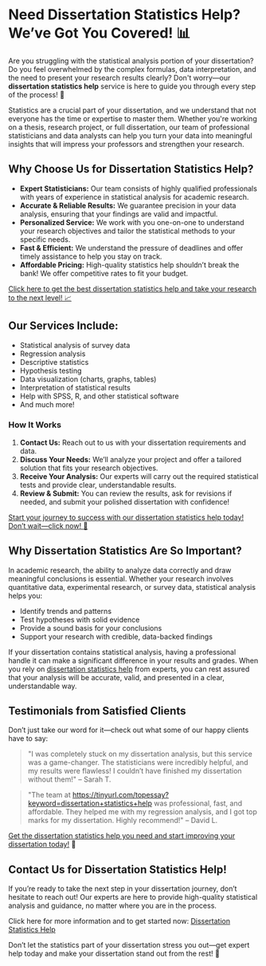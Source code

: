 # Need Dissertation Statistics Help? We’ve Got You Covered! 📊

Are you struggling with the statistical analysis portion of your dissertation? Do you feel overwhelmed by the complex formulas, data interpretation, and the need to present your research results clearly? Don't worry—our **dissertation statistics help** service is here to guide you through every step of the process! 🌟

Statistics are a crucial part of your dissertation, and we understand that not everyone has the time or expertise to master them. Whether you're working on a thesis, research project, or full dissertation, our team of professional statisticians and data analysts can help you turn your data into meaningful insights that will impress your professors and strengthen your research.

## Why Choose Us for Dissertation Statistics Help?

- **Expert Statisticians:** Our team consists of highly qualified professionals with years of experience in statistical analysis for academic research.
- **Accurate & Reliable Results:** We guarantee precision in your data analysis, ensuring that your findings are valid and impactful.
- **Personalized Service:** We work with you one-on-one to understand your research objectives and tailor the statistical methods to your specific needs.
- **Fast & Efficient:** We understand the pressure of deadlines and offer timely assistance to help you stay on track.
- **Affordable Pricing:** High-quality statistics help shouldn’t break the bank! We offer competitive rates to fit your budget.

[Click here to get the best dissertation statistics help and take your research to the next level! 📈](https://tinyurl.com/topessay?keyword=dissertation+statistics+help)

## Our Services Include:

- Statistical analysis of survey data
- Regression analysis
- Descriptive statistics
- Hypothesis testing
- Data visualization (charts, graphs, tables)
- Interpretation of statistical results
- Help with SPSS, R, and other statistical software
- And much more!

### How It Works

1. **Contact Us:** Reach out to us with your dissertation requirements and data.
2. **Discuss Your Needs:** We’ll analyze your project and offer a tailored solution that fits your research objectives.
3. **Receive Your Analysis:** Our experts will carry out the required statistical tests and provide clear, understandable results.
4. **Review & Submit:** You can review the results, ask for revisions if needed, and submit your polished dissertation with confidence!

[Start your journey to success with our dissertation statistics help today! Don’t wait—click now! 🚀](https://tinyurl.com/topessay?keyword=dissertation+statistics+help)

## Why Dissertation Statistics Are So Important?

In academic research, the ability to analyze data correctly and draw meaningful conclusions is essential. Whether your research involves quantitative data, experimental research, or survey data, statistical analysis helps you:

- Identify trends and patterns
- Test hypotheses with solid evidence
- Provide a sound basis for your conclusions
- Support your research with credible, data-backed findings

If your dissertation contains statistical analysis, having a professional handle it can make a significant difference in your results and grades. When you rely on [dissertation statistics help](https://tinyurl.com/topessay?keyword=dissertation+statistics+help) from experts, you can rest assured that your analysis will be accurate, valid, and presented in a clear, understandable way.

## Testimonials from Satisfied Clients

Don’t just take our word for it—check out what some of our happy clients have to say:

> "I was completely stuck on my dissertation analysis, but this service was a game-changer. The statisticians were incredibly helpful, and my results were flawless! I couldn’t have finished my dissertation without them!" – Sarah T.

> "The team at https://tinyurl.com/topessay?keyword=dissertation+statistics+help was professional, fast, and affordable. They helped me with my regression analysis, and I got top marks for my dissertation. Highly recommend!" – David L.

[Get the dissertation statistics help you need and start improving your dissertation today!](https://tinyurl.com/topessay?keyword=dissertation+statistics+help) 🌟

## Contact Us for Dissertation Statistics Help!

If you’re ready to take the next step in your dissertation journey, don’t hesitate to reach out! Our experts are here to provide high-quality statistical analysis and guidance, no matter where you are in the process.

Click here for more information and to get started now: [Dissertation Statistics Help](https://tinyurl.com/topessay?keyword=dissertation+statistics+help)

Don’t let the statistics part of your dissertation stress you out—get expert help today and make your dissertation stand out from the rest! 🚀

